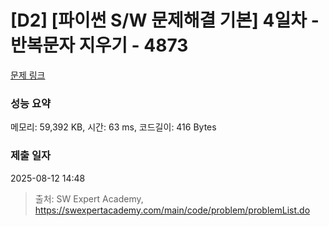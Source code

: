 # [D2] [파이썬 S/W 문제해결 기본] 4일차 - 반복문자 지우기 - 4873 

[문제 링크](https://swexpertacademy.com/main/code/problem/problemDetail.do?contestProbId=AWTQbpTaQfEDFAVT) 

### 성능 요약

메모리: 59,392 KB, 시간: 63 ms, 코드길이: 416 Bytes

### 제출 일자

2025-08-12 14:48



> 출처: SW Expert Academy, https://swexpertacademy.com/main/code/problem/problemList.do